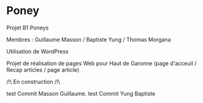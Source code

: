 # Poney
Projet B1 Poneys

Membres : Guillaume Masson / Baptiste Yung / Thomas Morgana

Utilisation de WordPress

Projet de réalisation de pages Web pour Haut de Garonne (page d'acceuil / Recap articles / page article)

/!\ En construction /!\

test Commit Masson Guillaume.
test Commit Yung Baptiste
